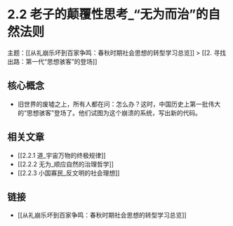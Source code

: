 # 2.2 老子的颠覆性思考_“无为而治”的自然法则

主题：[[从礼崩乐坏到百家争鸣：春秋时期社会思想的转型学习总览]] > [[2. 寻找出路：第一代“思想骇客”的登场]]

## 核心概念

- 旧世界的废墟之上，所有人都在问：怎么办？这时，中国历史上第一批伟大的“思想骇客”登场了。他们试图为这个崩溃的系统，写出新的代码。

## 相关文章

- [[2.2.1 道_宇宙万物的终极规律]]
- [[2.2.2 无为_顺应自然的治理哲学]]
- [[2.2.3 小国寡民_反文明的社会理想]]

## 链接

- [[从礼崩乐坏到百家争鸣：春秋时期社会思想的转型学习总览]]
